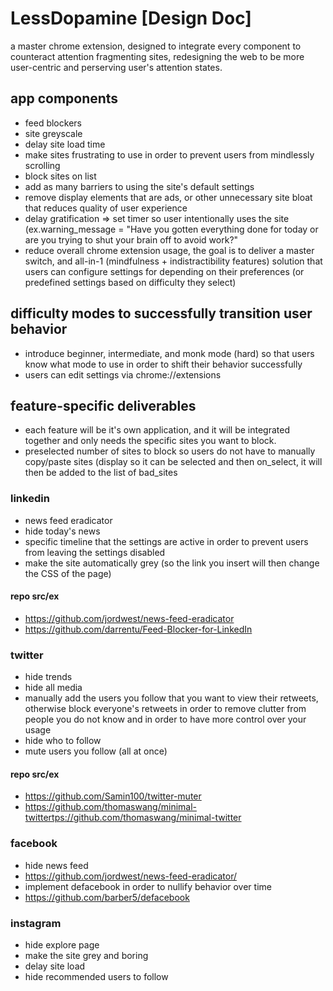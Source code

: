 # LessDopamine [Design Doc]
a master chrome extension, designed to integrate every component to counteract attention fragmenting sites, redesigning the web to be more user-centric and perserving user's attention states.

## app components
- feed blockers
- site greyscale
- delay site load time
- make sites frustrating to use in order to prevent users from mindlessly scrolling
- block sites on list
- add as many barriers to using the site's default settings
- remove display elements that are ads, or other unnecessary site bloat that reduces quality of user experience
- delay gratification => set timer so user intentionally uses the site (ex.warning_message = "Have you gotten everything done for today or are you trying to shut your brain off to avoid work?"
- reduce overall chrome extension usage, the goal is to deliver a master switch, and all-in-1 (mindfulness + indistractibility features) solution that users can configure settings for depending on their preferences (or predefined settings based on difficulty they select)

## difficulty modes to successfully transition user behavior
- introduce beginner, intermediate, and monk mode (hard) so that users know what mode to use in order to shift their behavior successfully
- users can edit settings via chrome://extensions
## feature-specific deliverables
- each feature will be it's own application, and it will be integrated together and only needs the specific sites you want to block.
- preselected number of sites to block so users do not have to manually copy/paste sites (display so it can be selected and then on_select, it will then be added to the list of bad_sites


### linkedin
- news feed eradicator
- hide today's news
- specific timeline that the settings are active in order to prevent users from leaving the settings disabled
- make the site automatically grey (so the link you insert will then change the CSS of the page)
#### repo src/ex
- https://github.com/jordwest/news-feed-eradicator
- https://github.com/darrentu/Feed-Blocker-for-LinkedIn

### twitter
- hide trends
- hide all media
- manually add the users you follow that you want to view their retweets, otherwise block everyone's retweets in order to remove clutter from people you do not know and in order to have more control over your usage
- hide who to follow
- mute users you follow (all at once)
#### repo src/ex
- https://github.com/Samin100/twitter-muter
- https://github.com/thomaswang/minimal-twittertps://github.com/thomaswang/minimal-twitter

### facebook
- hide news feed
- https://github.com/jordwest/news-feed-eradicator/
- implement defacebook in order to nullify behavior over time
- https://github.com/barber5/defacebook
### instagram
- hide explore page
- make the site grey and boring
- delay site load
- hide recommended users to follow

